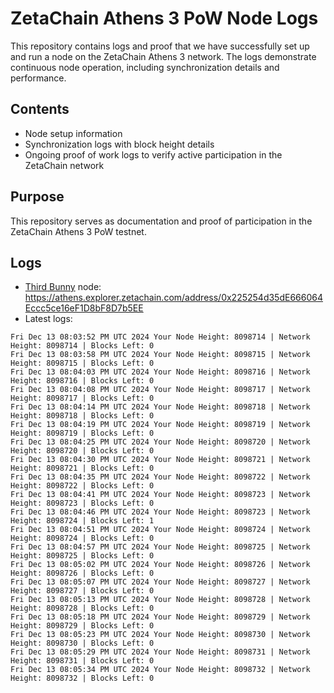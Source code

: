 # ZetaChain Athens 3 PoW Node Logs
This repository contains logs and proof that we have successfully set up and run a node on the ZetaChain Athens 3 network. The logs demonstrate continuous node operation, including synchronization details and performance.

## Contents
- Node setup information
- Synchronization logs with block height details
- Ongoing proof of work logs to verify active participation in the ZetaChain network

## Purpose
This repository serves as documentation and proof of participation in the ZetaChain Athens 3 PoW testnet.

## Logs

- [Third Bunny](https://thirdbunny.xyz/) node: https://athens.explorer.zetachain.com/address/0x225254d35dE666064Eccc5ce16eF1D8bF8D7b5EE
- Latest logs:
```
Fri Dec 13 08:03:52 PM UTC 2024 Your Node Height: 8098714 | Network Height: 8098714 | Blocks Left: 0
Fri Dec 13 08:03:58 PM UTC 2024 Your Node Height: 8098715 | Network Height: 8098715 | Blocks Left: 0
Fri Dec 13 08:04:03 PM UTC 2024 Your Node Height: 8098716 | Network Height: 8098716 | Blocks Left: 0
Fri Dec 13 08:04:08 PM UTC 2024 Your Node Height: 8098717 | Network Height: 8098717 | Blocks Left: 0
Fri Dec 13 08:04:14 PM UTC 2024 Your Node Height: 8098718 | Network Height: 8098718 | Blocks Left: 0
Fri Dec 13 08:04:19 PM UTC 2024 Your Node Height: 8098719 | Network Height: 8098719 | Blocks Left: 0
Fri Dec 13 08:04:25 PM UTC 2024 Your Node Height: 8098720 | Network Height: 8098720 | Blocks Left: 0
Fri Dec 13 08:04:30 PM UTC 2024 Your Node Height: 8098721 | Network Height: 8098721 | Blocks Left: 0
Fri Dec 13 08:04:35 PM UTC 2024 Your Node Height: 8098722 | Network Height: 8098722 | Blocks Left: 0
Fri Dec 13 08:04:41 PM UTC 2024 Your Node Height: 8098723 | Network Height: 8098723 | Blocks Left: 0
Fri Dec 13 08:04:46 PM UTC 2024 Your Node Height: 8098723 | Network Height: 8098724 | Blocks Left: 1
Fri Dec 13 08:04:51 PM UTC 2024 Your Node Height: 8098724 | Network Height: 8098724 | Blocks Left: 0
Fri Dec 13 08:04:57 PM UTC 2024 Your Node Height: 8098725 | Network Height: 8098725 | Blocks Left: 0
Fri Dec 13 08:05:02 PM UTC 2024 Your Node Height: 8098726 | Network Height: 8098726 | Blocks Left: 0
Fri Dec 13 08:05:07 PM UTC 2024 Your Node Height: 8098727 | Network Height: 8098727 | Blocks Left: 0
Fri Dec 13 08:05:13 PM UTC 2024 Your Node Height: 8098728 | Network Height: 8098728 | Blocks Left: 0
Fri Dec 13 08:05:18 PM UTC 2024 Your Node Height: 8098729 | Network Height: 8098729 | Blocks Left: 0
Fri Dec 13 08:05:23 PM UTC 2024 Your Node Height: 8098730 | Network Height: 8098730 | Blocks Left: 0
Fri Dec 13 08:05:29 PM UTC 2024 Your Node Height: 8098731 | Network Height: 8098731 | Blocks Left: 0
Fri Dec 13 08:05:34 PM UTC 2024 Your Node Height: 8098732 | Network Height: 8098732 | Blocks Left: 0
```
